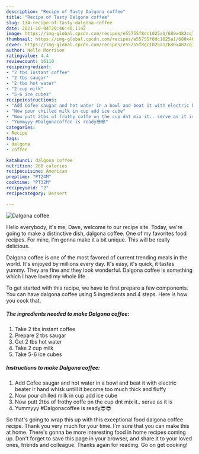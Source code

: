 ```yaml
---
description: "Recipe of Tasty Dalgona coffee"
title: "Recipe of Tasty Dalgona coffee"
slug: 134-recipe-of-tasty-dalgona-coffee
date: 2021-10-04T20:46:40.114Z
image: https://img-global.cpcdn.com/recipes/e55755f8dc1025a1/680x482cq70/dalgona-coffee-recipe-main-photo.jpg
thumbnail: https://img-global.cpcdn.com/recipes/e55755f8dc1025a1/680x482cq70/dalgona-coffee-recipe-main-photo.jpg
cover: https://img-global.cpcdn.com/recipes/e55755f8dc1025a1/680x482cq70/dalgona-coffee-recipe-main-photo.jpg
author: Nelle Morrison
ratingvalue: 4.4
reviewcount: 16110
recipeingredient:
- "2 tbs instant coffee"
- "2 tbs saugar"
- "2 tbs hot water"
- "2 cup milk"
- "5-6 ice cubes"
recipeinstructions:
- "Add Cofee saugar and hot water in a bowl and beat it with electric beater ir hand whisk untill it become too much thick and fluffy"
- "Now pour chilled milk in cup add ice cube"
- "Now putt 2tbs of frothy coffe on the cup dnt mix it.. serve as it is"
- "Yummyyy #Dalgonacoffee is ready😎😎"
categories:
- Recipe
tags:
- dalgona
- coffee

katakunci: dalgona coffee 
nutrition: 268 calories
recipecuisine: American
preptime: "PT24M"
cooktime: "PT32M"
recipeyield: "2"
recipecategory: Dessert

---
```



![Dalgona coffee](https://img-global.cpcdn.com/recipes/e55755f8dc1025a1/680x482cq70/dalgona-coffee-recipe-main-photo.jpg)

Hello everybody, it's me, Dave, welcome to our recipe site. Today, we're going to make a distinctive dish, dalgona coffee. One of my favorites food recipes. For mine, I'm gonna make it a bit unique. This will be really delicious.



Dalgona coffee is one of the most favored of current trending meals in the world. It's enjoyed by millions every day. It's easy, it's quick, it tastes yummy. They are fine and they look wonderful. Dalgona coffee is something which I have loved my whole life.


To get started with this recipe, we have to first prepare a few components. You can have dalgona coffee using 5 ingredients and 4 steps. Here is how you cook that.

<!--inarticleads1-->

##### The ingredients needed to make Dalgona coffee:

1. Take 2 tbs instant coffee
1. Prepare 2 tbs saugar
1. Get 2 tbs hot water
1. Take 2 cup milk
1. Take 5-6 ice cubes




<!--inarticleads2-->

##### Instructions to make Dalgona coffee:

1. Add Cofee saugar and hot water in a bowl and beat it with electric beater ir hand whisk untill it become too much thick and fluffy
1. Now pour chilled milk in cup add ice cube
1. Now putt 2tbs of frothy coffe on the cup dnt mix it.. serve as it is
1. Yummyyy #Dalgonacoffee is ready😎😎




So that's going to wrap this up with this exceptional food dalgona coffee recipe. Thank you very much for your time. I'm sure that you can make this at home. There's gonna be more interesting food in home recipes coming up. Don't forget to save this page in your browser, and share it to your loved ones, friends and colleague. Thanks again for reading. Go on get cooking!
